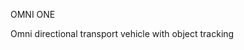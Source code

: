 OMNI ONE 
                                          
Omni directional transport vehicle with object tracking
